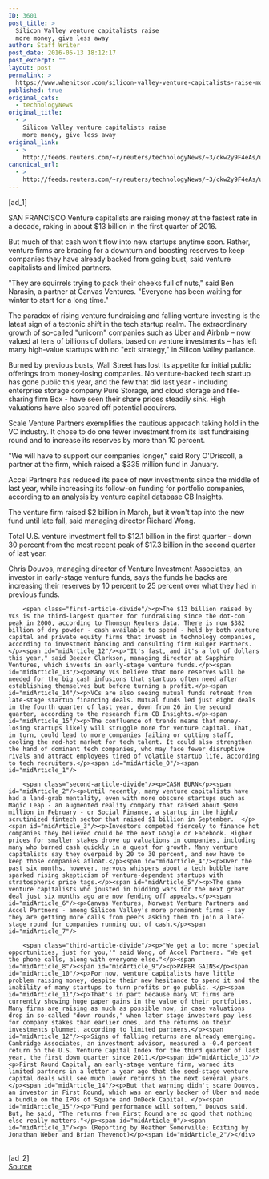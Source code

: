 ```yaml
---
ID: 3601
post_title: >
  Silicon Valley venture capitalists raise
  more money, give less away
author: Staff Writer
post_date: 2016-05-13 18:12:17
post_excerpt: ""
layout: post
permalink: >
  https://www.whenitson.com/silicon-valley-venture-capitalists-raise-more-money-give-less-away/
published: true
original_cats:
  - technologyNews
original_title:
  - >
    Silicon Valley venture capitalists raise
    more money, give less away
original_link:
  - >
    http://feeds.reuters.com/~r/reuters/technologyNews/~3/ckw2y9F4eAs/us-venture-fundraising-idUSKCN0Y41DQ
canonical_url:
  - >
    http://feeds.reuters.com/~r/reuters/technologyNews/~3/ckw2y9F4eAs/us-venture-fundraising-idUSKCN0Y41DQ
---
```

 [ad_1]
<br><div id="articleText">
<span id="midArticle_start"/>

<span id="midArticle_0"/><span class="focusParagraph" readability="4"><p><span class="articleLocation">SAN FRANCISCO</span> Venture capitalists are raising money at the fastest rate in a decade, raking in about $13 billion in the first quarter of 2016.</p></span><span id="midArticle_1"/><p>But much of that cash won't flow into new startups anytime soon. Rather, venture firms are bracing for a downturn and boosting reserves to keep companies they have already backed from going bust, said venture capitalists and limited partners.</p><span id="midArticle_2"/><p>"They are squirrels trying to pack their cheeks full of nuts," said Ben Narasin, a partner at Canvas Ventures. "Everyone has been waiting for winter to start for a long time."</p><span id="midArticle_3"/><p>The paradox of rising venture fundraising and falling venture investing is the latest sign of a tectonic shift in the tech startup realm. The extraordinary growth of so-called "unicorn" companies such as Uber and Airbnb – now valued at tens of billions of dollars, based on venture investments – has left many high-value startups with no "exit strategy," in Silicon Valley parlance.</p><span id="midArticle_4"/><p>Burned by previous busts, Wall Street has lost its appetite for initial public offerings from money-losing companies. No venture-backed tech startup has gone public this year, and the few that did last year - including enterprise storage company Pure Storage, and cloud storage and file-sharing firm Box - have seen their share prices steadily sink. High valuations have also scared off potential acquirers.</p><span id="midArticle_5"/><p>Scale Venture Partners exemplifies the cautious approach taking hold in the VC industry. It chose to do one fewer investment from its last fundraising round and to increase its reserves by more than 10 percent.</p><span id="midArticle_6"/><p>"We will have to support our companies longer," said Rory O'Driscoll, a partner at the firm, which raised a $335 million fund in January.</p><span id="midArticle_7"/><p>Accel Partners has reduced its pace of new investments since the middle of last year, while increasing its follow-on funding for portfolio companies, according to an analysis by venture capital database CB Insights.</p><span id="midArticle_8"/><p>The venture firm raised $2 billion in March, but it won't tap into the new fund until late fall, said managing director Richard Wong.</p><span id="midArticle_9"/><p>Total U.S. venture investment fell to $12.1 billion in the first quarter - down 30 percent from the most recent peak of $17.3 billion in the second quarter of last year.</p><span id="midArticle_10"/><p>Chris Douvos, managing director of Venture Investment Associates, an investor in early-stage venture funds, says the funds he backs are increasing their reserves by 10 percent to 25 percent over what they had in previous funds.</p><span id="midArticle_11"/>
        
        <span class="first-article-divide"/><p>The $13 billion raised by VCs is the third-largest quarter for fundraising since the dot-com peak in 2000, according to Thomson Reuters data. There is now $382 billion of dry powder - cash available to spend - held by both venture capital and private equity firms that invest in technology companies, according to investment banking and consulting firm Bulger Partners.</p><span id="midArticle_12"/><p>"It's fast, and it's a lot of dollars this year," said Beezer Clarkson, managing director at Sapphire Ventures, which invests in early-stage venture funds.</p><span id="midArticle_13"/><p>Many VCs believe that more reserves will be needed for the big cash infusions that startups often need after establishing themselves but before turning a profit.</p><span id="midArticle_14"/><p>VCs are also seeing mutual funds retreat from late-stage startup financing deals. Mutual funds led just eight deals in the fourth quarter of last year, down from 26 in the second quarter, according to the research firm CB Insights.</p><span id="midArticle_15"/><p>The confluence of trends means that money-losing startups likely will struggle more for venture capital. That, in turn, could lead to more companies failing or cutting staff, cooling the red-hot market for tech talent. It could also strengthen the hand of dominant tech companies, who may face fewer disruptive rivals and attract employees tired of volatile startup life, according to tech recruiters.</p><span id="midArticle_0"/><span id="midArticle_1"/>
        
        <span class="second-article-divide"/><p>CASH BURN</p><span id="midArticle_2"/><p>Until recently, many venture capitalists have had a land-grab mentality, even with more obscure startups such as Magic Leap - an augmented reality company that raised about $800 million in February - or Social Finance, a startup in the highly scrutinized fintech sector that raised $1 billion in September.  </p><span id="midArticle_3"/><p>Investors competed fiercely to finance hot companies they believed could be the next Google or Facebook. Higher prices for smaller stakes drove up valuations in companies, including many who burned cash quickly in a quest for growth. Many venture capitalists say they overpaid by 20 to 30 percent, and now have to keep those companies afloat.</p><span id="midArticle_4"/><p>Over the past six months, however, nervous whispers about a tech bubble have sparked rising skepticism of venture-dependent startups with stratospheric price tags.</p><span id="midArticle_5"/><p>The same venture capitalists who jousted in bidding wars for the next great deal just six months ago are now fending off appeals.</p><span id="midArticle_6"/><p>Canvas Ventures, Norwest Venture Partners and Accel Partners - among Silicon Valley's more prominent firms - say they are getting more calls from peers asking them to join a late-stage round for companies running out of cash.</p><span id="midArticle_7"/>
        
        <span class="third-article-divide"/><p>"We get a lot more 'special opportunities, just for you,'" said Wong, of Accel Partners. "We get the phone calls, along with everyone else."</p><span id="midArticle_8"/><span id="midArticle_9"/><p>PAPER GAINS</p><span id="midArticle_10"/><p>For now, venture capitalists have little problem raising money, despite their new hesitance to spend it and the inability of many startups to turn profits or go public. </p><span id="midArticle_11"/><p>That's in part because many VC firms are currently showing huge paper gains in the value of their portfolios. Many firms are raising as much as possible now, in case valuations drop in so-called "down rounds," when later stage investors pay less for company stakes than earlier ones, and the returns on their investments plummet, according to limited partners.</p><span id="midArticle_12"/><p>Signs of falling returns are already emerging. Cambridge Associates, an investment advisor, measured a -0.4 percent return on the U.S. Venture Capital Index for the third quarter of last year, the first down quarter since 2011.</p><span id="midArticle_13"/><p>First Round Capital, an early-stage venture firm, warned its limited partners in a letter a year ago that the seed-stage venture capital deals will see much lower returns in the next several years.</p><span id="midArticle_14"/><p>But that warning didn't scare Douvos, an investor in First Round, which was an early backer of Uber and made a bundle on the IPOs of Square and OnDeck Capital. </p><span id="midArticle_15"/><p>"Fund performance will soften," Douvos said. But, he said, "The returns from First Round are so good that nothing else really matters."</p><span id="midArticle_0"/><span id="midArticle_1"/><p> (Reporting by Heather Somerville; Editing by Jonathan Weber and Brian Thevenot)</p><span id="midArticle_2"/></div>
<br>[ad_2]
<br><a href="http://feeds.reuters.com/~r/reuters/technologyNews/~3/ckw2y9F4eAs/us-venture-fundraising-idUSKCN0Y41DQ">Source </a>